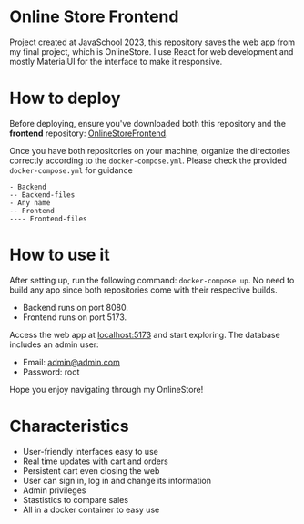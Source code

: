 # Online Store Frontend
Project created at JavaSchool 2023, this repository saves the web app from my final project, which is OnlineStore. I use React for web development and mostly MaterialUI for the interface to make it responsive. 

# How to deploy
Before deploying, ensure you've downloaded both this repository and the **frontend** repository: [OnlineStoreFrontend](https://github.com/carlokos/OnlineStoreFrontend.git). 

Once you have both repositories on your machine, organize the directories correctly according to the `docker-compose.yml`. Please check the provided `docker-compose.yml` for guidance
```
- Backend
-- Backend-files
- Any name
-- Frontend
---- Frontend-files
```

# How to use it

After setting up, run the following command: `docker-compose up`. No need to build any app since both repositories come with their respective builds. 
- Backend runs on port 8080.
- Frontend runs on port 5173.

Access the web app at [localhost:5173](http://localhost:5173) and start exploring. The database includes an admin user: 
- Email: admin@admin.com 
- Password: root 

Hope you enjoy navigating through my OnlineStore!

# Characteristics
- User-friendly interfaces easy to use
- Real time updates with cart and orders
- Persistent cart even closing the web
- User can sign in, log in and change its information
- Admin privileges 
- Stastistics to compare sales
- All in a docker container to easy use




